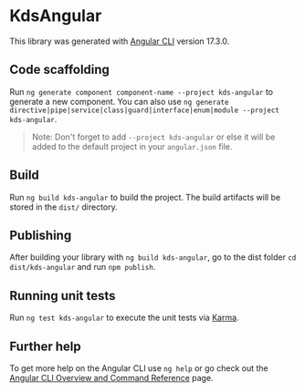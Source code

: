 # KdsAngular

This library was generated with [Angular CLI](https://github.com/angular/angular-cli) version 17.3.0.

## Code scaffolding

Run `ng generate component component-name --project kds-angular` to generate a new component. You can also use `ng generate directive|pipe|service|class|guard|interface|enum|module --project kds-angular`.
> Note: Don't forget to add `--project kds-angular` or else it will be added to the default project in your `angular.json` file. 

## Build

Run `ng build kds-angular` to build the project. The build artifacts will be stored in the `dist/` directory.

## Publishing

After building your library with `ng build kds-angular`, go to the dist folder `cd dist/kds-angular` and run `npm publish`.

## Running unit tests

Run `ng test kds-angular` to execute the unit tests via [Karma](https://karma-runner.github.io).

## Further help

To get more help on the Angular CLI use `ng help` or go check out the [Angular CLI Overview and Command Reference](https://angular.io/cli) page.

